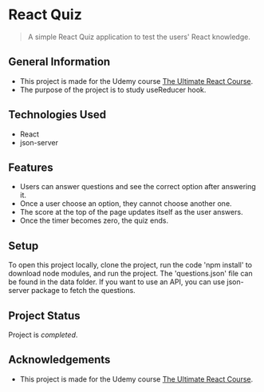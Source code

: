 # React Quiz
> A simple React Quiz application to test the users' React knowledge.


## General Information
- This project is made for the Udemy course [The Ultimate React Course](https://www.udemy.com/course/the-ultimate-react-course/).
- The purpose of the project is to study useReducer hook.


## Technologies Used
- React
- json-server
## Features
- Users can answer questions and see the correct option after answering it.
- Once a user choose an option, they cannot choose another one.
- The score at the top of the page updates itself as the user answers.
- Once the timer becomes zero, the quiz ends.


## Setup
To open this project locally, clone the project, run the code 'npm install' to download node modules, and run the project. The 'questions.json' file can be found in the data folder. If you want to use an API, you can use json-server package to fetch the questions. 


## Project Status
Project is _completed_.


## Acknowledgements
- This project is made for the Udemy course [The Ultimate React Course](https://www.udemy.com/course/the-ultimate-react-course/).  
